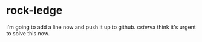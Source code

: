 # rock-ledge
i'm going to add a line now and push it up to github.
c*ster*va think it's urgent to solve this now.
